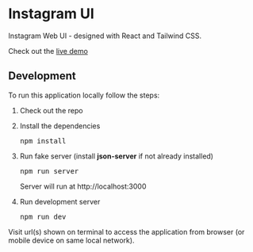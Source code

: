 # Instagram UI

Instagram Web UI - designed with React and Tailwind CSS.

Check out the [live demo](https://showcase-twitter-ui.surge.sh 'Twitter UI')

## Development

To run this application locally follow the steps:

1. Check out the repo
2. Install the dependencies
   <pre>npm install</pre>
3. Run fake server (install **json-server** if not already installed)
   <pre>npm run server</pre>

   Server will run at http://localhost:3000

4. Run development server
   <pre>npm run dev</pre>

Visit url(s) shown on terminal to access the application from browser (or mobile device on same local network).
